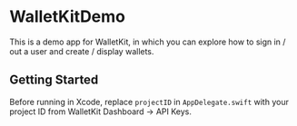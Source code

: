 #  WalletKitDemo

This is a demo app for WalletKit, in which you can explore how to sign in / out a user and create / display wallets.

## Getting Started

Before running in Xcode, replace `projectID` in `AppDelegate.swift` with your project ID from WalletKit Dashboard -> API Keys.
